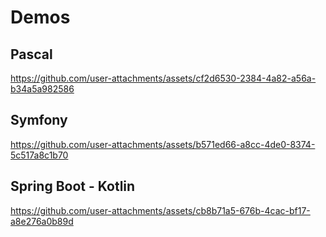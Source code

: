 # Demos

## Pascal

https://github.com/user-attachments/assets/cf2d6530-2384-4a82-a56a-b34a5a982586


## Symfony

https://github.com/user-attachments/assets/b571ed66-a8cc-4de0-8374-5c517a8c1b70


## Spring Boot - Kotlin


https://github.com/user-attachments/assets/cb8b71a5-676b-4cac-bf17-a8e276a0b89d

